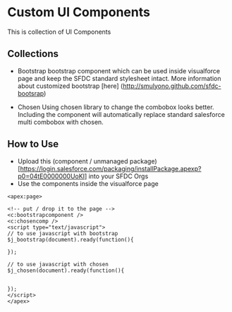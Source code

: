 Custom UI Components
=====================

This is collection of UI Components

## Collections

- Bootstrap
    bootstrap component which can be used inside visualforce page and keep the SFDC standard stylesheet intact. 
    More information about customized bootstrap [here] (http://smulyono.github.com/sfdc-bootsrap)

- Chosen
    Using chosen library to change the combobox looks better. Including the component will automatically replace standard salesforce
    multi combobox with chosen.

## How to Use

* Upload this (component / unmanaged package) [https://login.salesforce.com/packaging/installPackage.apexp?p0=04tE0000000UoKI] into your SFDC Orgs
* Use the components inside the visualforce page

```
<apex:page>

<!-- put / drop it to the page -->
<c:bootstrapcomponent />
<c:chosencomp />
<script type="text/javascript">
// to use javascript with bootstrap
$j_bootstrap(document).ready(function(){

});

// to use javascript with chosen
$j_chosen(document).ready(function(){


});
</script>
</apex>

```

